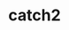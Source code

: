 ---
title: "catch2"
layout: cache
categories: [package, develop]
meta: {"versions": ["2.13.8", "3.0.1"], "compilers": ["gcc@=7.5.0"], "oss": ["ubuntu18.04"], "platforms": ["linux"], "targets": ["x86_64"], "stacks": ["radiuss"], "num_specs": 15, "num_specs_by_stack": {"radiuss": 15}}
spec_details: [{"hash": "c7jao2akuu7unztknzroqfnfumdu56qp", "compiler": "gcc@=7.5.0", "versions": ["2.13.8"], "os": "ubuntu18.04", "platform": "linux", "target": "x86_64", "variants": ["build_type=RelWithDebInfo", "~ipo"], "stacks": ["radiuss"], "size": "-", "tarball": "https://binaries.spack.io/develop/build_cache/linux-ubuntu18.04-x86_64/gcc-7.5.0/catch2-2.13.8/linux-ubuntu18.04-x86_64-gcc-7.5.0-catch2-2.13.8-c7jao2akuu7unztknzroqfnfumdu56qp.spack"}, {"hash": "oycpqmftfoeswcufiu6bzaygs672ocnx", "compiler": "gcc@=7.5.0", "versions": ["2.13.8"], "os": "ubuntu18.04", "platform": "linux", "target": "x86_64", "variants": ["build_type=RelWithDebInfo", "~ipo"], "stacks": ["radiuss"], "size": "-", "tarball": "https://binaries.spack.io/develop/build_cache/linux-ubuntu18.04-x86_64/gcc-7.5.0/catch2-2.13.8/linux-ubuntu18.04-x86_64-gcc-7.5.0-catch2-2.13.8-oycpqmftfoeswcufiu6bzaygs672ocnx.spack"}, {"hash": "ceuxgpwtgvdhumoz64ygvdbo23o3z6gp", "compiler": "gcc@=7.5.0", "versions": ["3.0.1"], "os": "ubuntu18.04", "platform": "linux", "target": "x86_64", "variants": ["build_type=RelWithDebInfo", "~ipo"], "stacks": ["radiuss"], "size": "-", "tarball": "https://binaries.spack.io/develop/build_cache/linux-ubuntu18.04-x86_64/gcc-7.5.0/catch2-3.0.1/linux-ubuntu18.04-x86_64-gcc-7.5.0-catch2-3.0.1-ceuxgpwtgvdhumoz64ygvdbo23o3z6gp.spack"}, {"hash": "3whwdl52gwbknii657f2w6bes6bjwmty", "compiler": "gcc@=7.5.0", "versions": ["3.0.1"], "os": "ubuntu18.04", "platform": "linux", "target": "x86_64", "variants": ["build_type=RelWithDebInfo", "~ipo"], "stacks": ["radiuss"], "size": "-", "tarball": "https://binaries.spack.io/develop/build_cache/linux-ubuntu18.04-x86_64/gcc-7.5.0/catch2-3.0.1/linux-ubuntu18.04-x86_64-gcc-7.5.0-catch2-3.0.1-3whwdl52gwbknii657f2w6bes6bjwmty.spack"}, {"hash": "2idnel55bzvyuneqmjvkzkqhm5vrfjsi", "compiler": "gcc@=7.5.0", "versions": ["2.13.8"], "os": "ubuntu18.04", "platform": "linux", "target": "x86_64", "variants": ["build_type=RelWithDebInfo", "~ipo"], "stacks": ["radiuss"], "size": "-", "tarball": "https://binaries.spack.io/develop/build_cache/linux-ubuntu18.04-x86_64/gcc-7.5.0/catch2-2.13.8/linux-ubuntu18.04-x86_64-gcc-7.5.0-catch2-2.13.8-2idnel55bzvyuneqmjvkzkqhm5vrfjsi.spack"}, {"hash": "k46ww6npt7ktige7or2hpuwco3yk3d6o", "compiler": "gcc@=7.5.0", "versions": ["2.13.8"], "os": "ubuntu18.04", "platform": "linux", "target": "x86_64", "variants": ["build_type=RelWithDebInfo", "~ipo"], "stacks": ["radiuss"], "size": "-", "tarball": "https://binaries.spack.io/develop/build_cache/linux-ubuntu18.04-x86_64/gcc-7.5.0/catch2-2.13.8/linux-ubuntu18.04-x86_64-gcc-7.5.0-catch2-2.13.8-k46ww6npt7ktige7or2hpuwco3yk3d6o.spack"}, {"hash": "ffli4uaeoylq4tsq63clqqkj6fbrdbh6", "compiler": "gcc@=7.5.0", "versions": ["2.13.8"], "os": "ubuntu18.04", "platform": "linux", "target": "x86_64", "variants": ["build_type=RelWithDebInfo", "~ipo"], "stacks": ["radiuss"], "size": "-", "tarball": "https://binaries.spack.io/develop/build_cache/linux-ubuntu18.04-x86_64/gcc-7.5.0/catch2-2.13.8/linux-ubuntu18.04-x86_64-gcc-7.5.0-catch2-2.13.8-ffli4uaeoylq4tsq63clqqkj6fbrdbh6.spack"}, {"hash": "s45cqyllw2yy2rlrbrl2fhcqpahccogg", "compiler": "gcc@=7.5.0", "versions": ["2.13.8"], "os": "ubuntu18.04", "platform": "linux", "target": "x86_64", "variants": ["build_type=RelWithDebInfo", "~ipo"], "stacks": ["radiuss"], "size": "-", "tarball": "https://binaries.spack.io/develop/build_cache/linux-ubuntu18.04-x86_64/gcc-7.5.0/catch2-2.13.8/linux-ubuntu18.04-x86_64-gcc-7.5.0-catch2-2.13.8-s45cqyllw2yy2rlrbrl2fhcqpahccogg.spack"}, {"hash": "bve2vtowcmfndxaixxkd75dyrk55zyql", "compiler": "gcc@=7.5.0", "versions": ["3.0.1"], "os": "ubuntu18.04", "platform": "linux", "target": "x86_64", "variants": ["build_type=RelWithDebInfo", "~ipo"], "stacks": ["radiuss"], "size": "-", "tarball": "https://binaries.spack.io/develop/build_cache/linux-ubuntu18.04-x86_64/gcc-7.5.0/catch2-3.0.1/linux-ubuntu18.04-x86_64-gcc-7.5.0-catch2-3.0.1-bve2vtowcmfndxaixxkd75dyrk55zyql.spack"}, {"hash": "33d6rbkc7ujnwnip4o5vkg3ukxeojqzf", "compiler": "gcc@=7.5.0", "versions": ["2.13.8"], "os": "ubuntu18.04", "platform": "linux", "target": "x86_64", "variants": ["build_type=RelWithDebInfo", "~ipo"], "stacks": ["radiuss"], "size": "-", "tarball": "https://binaries.spack.io/develop/build_cache/linux-ubuntu18.04-x86_64/gcc-7.5.0/catch2-2.13.8/linux-ubuntu18.04-x86_64-gcc-7.5.0-catch2-2.13.8-33d6rbkc7ujnwnip4o5vkg3ukxeojqzf.spack"}, {"hash": "ed7pvyddjcqxa2aygp4qd24ahotittob", "compiler": "gcc@=7.5.0", "versions": ["2.13.8"], "os": "ubuntu18.04", "platform": "linux", "target": "x86_64", "variants": ["build_type=RelWithDebInfo", "~ipo"], "stacks": ["radiuss"], "size": "-", "tarball": "https://binaries.spack.io/develop/build_cache/linux-ubuntu18.04-x86_64/gcc-7.5.0/catch2-2.13.8/linux-ubuntu18.04-x86_64-gcc-7.5.0-catch2-2.13.8-ed7pvyddjcqxa2aygp4qd24ahotittob.spack"}, {"hash": "43gcqcxxv6h7jncksfnrethgujnfnuh2", "compiler": "gcc@=7.5.0", "versions": ["2.13.8"], "os": "ubuntu18.04", "platform": "linux", "target": "x86_64", "variants": ["build_type=RelWithDebInfo", "~ipo"], "stacks": ["radiuss"], "size": "-", "tarball": "https://binaries.spack.io/develop/build_cache/linux-ubuntu18.04-x86_64/gcc-7.5.0/catch2-2.13.8/linux-ubuntu18.04-x86_64-gcc-7.5.0-catch2-2.13.8-43gcqcxxv6h7jncksfnrethgujnfnuh2.spack"}, {"hash": "5pvytwhng7tlorr72xfxfggqtfdqftrd", "compiler": "gcc@=7.5.0", "versions": ["2.13.8"], "os": "ubuntu18.04", "platform": "linux", "target": "x86_64", "variants": ["build_type=RelWithDebInfo", "~ipo"], "stacks": ["radiuss"], "size": "-", "tarball": "https://binaries.spack.io/develop/build_cache/linux-ubuntu18.04-x86_64/gcc-7.5.0/catch2-2.13.8/linux-ubuntu18.04-x86_64-gcc-7.5.0-catch2-2.13.8-5pvytwhng7tlorr72xfxfggqtfdqftrd.spack"}, {"hash": "o6c6wdl53fd724tnhbnculsl2hxepaoz", "compiler": "gcc@=7.5.0", "versions": ["3.0.1"], "os": "ubuntu18.04", "platform": "linux", "target": "x86_64", "variants": ["build_type=RelWithDebInfo", "~ipo"], "stacks": ["radiuss"], "size": "-", "tarball": "https://binaries.spack.io/develop/build_cache/linux-ubuntu18.04-x86_64/gcc-7.5.0/catch2-3.0.1/linux-ubuntu18.04-x86_64-gcc-7.5.0-catch2-3.0.1-o6c6wdl53fd724tnhbnculsl2hxepaoz.spack"}, {"hash": "olz7wyyxup6uac73zk35hh53kxhsvgok", "compiler": "gcc@=7.5.0", "versions": ["2.13.8"], "os": "ubuntu18.04", "platform": "linux", "target": "x86_64", "variants": ["build_type=RelWithDebInfo", "~ipo"], "stacks": ["radiuss"], "size": "-", "tarball": "https://binaries.spack.io/develop/build_cache/linux-ubuntu18.04-x86_64/gcc-7.5.0/catch2-2.13.8/linux-ubuntu18.04-x86_64-gcc-7.5.0-catch2-2.13.8-olz7wyyxup6uac73zk35hh53kxhsvgok.spack"}]
---